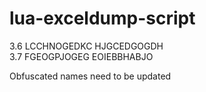 # lua-exceldump-script

3.6 LCCHNOGEDKC HJGCEDGOGDH  
3.7 FGEOGPJOGEG EOIEBBHABJO

Obfuscated names need to be updated
